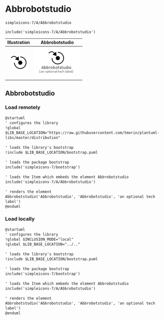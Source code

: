 # Abbrobotstudio


```text
simpleicons-7/A/Abbrobotstudio
```

```text
include('simpleicons-7/A/Abbrobotstudio')
```



| Illustration | Abbrobotstudio |
| :---: | :---: |
| ![illustration for Illustration](../../simpleicons-7/A/Abbrobotstudio.png) | ![illustration for Abbrobotstudio](../../simpleicons-7/A/Abbrobotstudio.Local.png) |




## Abbrobotstudio

### Load remotely
```plantuml
@startuml
' configures the library
!global $LIB_BASE_LOCATION="https://raw.githubusercontent.com/tmorin/plantuml-libs/master/distribution"

' loads the library's bootstrap
!include $LIB_BASE_LOCATION/bootstrap.puml

' loads the package bootstrap
include('simpleicons-7/bootstrap')

' loads the Item which embeds the element Abbrobotstudio
include('simpleicons-7/A/Abbrobotstudio')

' renders the element
Abbrobotstudio('Abbrobotstudio', 'Abbrobotstudio', 'an optional tech label')
@enduml
```

### Load locally
```plantuml
@startuml
' configures the library
!global $INCLUSION_MODE="local"
!global $LIB_BASE_LOCATION="../.."

' loads the library's bootstrap
!include $LIB_BASE_LOCATION/bootstrap.puml

' loads the package bootstrap
include('simpleicons-7/bootstrap')

' loads the Item which embeds the element Abbrobotstudio
include('simpleicons-7/A/Abbrobotstudio')

' renders the element
Abbrobotstudio('Abbrobotstudio', 'Abbrobotstudio', 'an optional tech label')
@enduml
```

